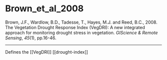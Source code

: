 # Brown_et_al_2008

Brown, J.F., Wardlow, B.D., Tadesse, T., Hayes, M.J. and Reed, B.C., 2008. The Vegetation Drought Response Index (VegDRI): A new integrated approach for monitoring drought stress in vegetation. _GIScience & Remote Sensing_, _45_(1), pp.16-46.


---

Defines the [[VegDRI]] [[drought-index]]